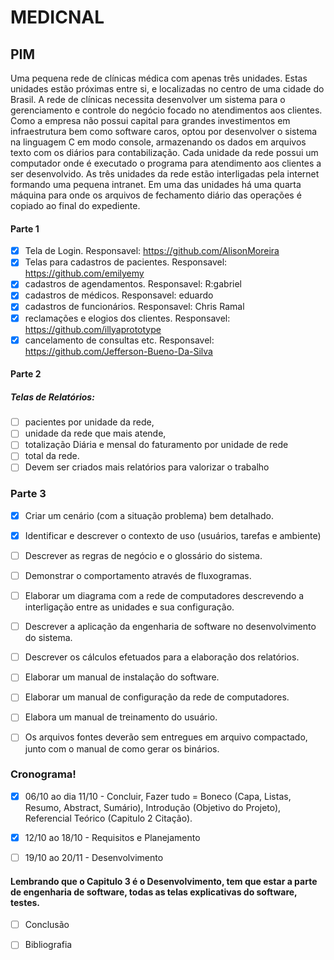 # MEDICNAL
## PIM

  Uma pequena rede de clínicas médica com apenas três unidades.
  Estas unidades estão próximas entre si, e localizadas no centro de uma cidade do Brasil.
  A rede de clínicas necessita desenvolver um sistema para o gerenciamento e controle do negócio focado no atendimentos aos clientes.
  Como a empresa não possui capital para grandes investimentos em infraestrutura bem como software caros, optou por desenvolver o sistema na linguagem C em modo console, armazenando os dados em arquivos texto com os diários para contabilização.
  Cada unidade da rede possui um computador onde é executado o programa para atendimento aos clientes a ser desenvolvido. As três unidades da rede estão interligadas pela internet formando uma pequena intranet.
  Em uma das unidades há uma quarta máquina para onde os arquivos de fechamento diário das operações é copiado ao final do expediente.
  
  
  #### Parte 1
  - [x] Tela de Login.
    Responsavel: https://github.com/AlisonMoreira
  - [x] Telas para cadastros de pacientes.
    Responsavel: https://github.com/emilyemy
  - [x] cadastros de agendamentos.
    Responsavel: R:gabriel
  - [x] cadastros de médicos.
    Responsavel: eduardo
  - [x] cadastros de funcionários.
    Responsavel: Chris Ramal
  - [x] reclamações e elogios dos clientes.
    Responsavel: https://github.com/illyaprototype
  - [x] cancelamento de consultas etc.
    Responsavel: https://github.com/Jefferson-Bueno-Da-Silva
    
  #### Parte 2
#####   Telas de Relatórios:
  - [ ] pacientes por unidade da rede, 
  - [ ] unidade da rede que mais atende, 
  - [ ] totalização Diária e mensal do faturamento por unidade de rede
  - [ ] total da rede.
  - [ ] Devem ser criados mais relatórios para valorizar o trabalho

  ### Parte 3
  - [x] Criar um cenário (com a situação problema) bem detalhado.
  - [x] Identificar e descrever o contexto de uso (usuários, tarefas e ambiente)
  - [ ] Descrever as regras de negócio e o glossário do sistema.
  - [ ] Demonstrar o comportamento através de fluxogramas.
  - [ ] Elaborar um diagrama com a rede de computadores descrevendo a interligação entre as unidades e sua configuração.
  - [ ] Descrever a aplicação da engenharia de software no desenvolvimento do sistema.
  - [ ] Descrever os cálculos efetuados para a elaboração dos relatórios.
  - [ ] Elaborar um manual de instalação do software.
  - [ ] Elaborar um manual de configuração da rede de computadores.
  - [ ] Elabora um manual de treinamento do usuário.
  - [ ] Os arquivos fontes deverão sem entregues em arquivo compactado, junto com o manual de como gerar os binários.


  ### Cronograma!
 - [x] 06/10 ao dia 11/10 - Concluir, Fazer tudo = Boneco (Capa, Listas, Resumo, Abstract, Sumário), Introdução (Objetivo do Projeto), Referencial Teórico (Capitulo 2 Citação).
 - [x] 12/10 ao 18/10 - Requisitos e Planejamento

 - [ ] 19/10 ao 20/11 - Desenvolvimento

 #### Lembrando que o Capitulo 3 é o Desenvolvimento, tem que estar a parte de engenharia de software, todas as telas explicativas do software, testes.

 - [ ] Conclusão

 - [ ] Bibliografia

